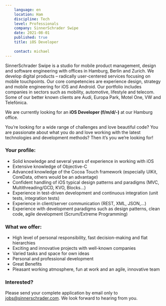 ```yaml
---
    language: en
    location: Ham
    discipline: Tech
    level: Professionals
    company: SinnerSchrader Swipe
    date: 2021-08-01
    published: true
    title: iOS Developer
     
    contact: michael
---
```


SinnerSchrader Swipe is a studio for mobile product management, design and software engineering with offices in Hamburg, Berlin and Zurich. We develop digital products – radically user-centered services focusing on mobile touchpoints. Our core competencies are experience design, strategy and mobile engineering for iOS and Android. Our portfolio includes companies in sectors such as mobility, automotive, lifestyle and telecom. Some of our better known clients are Audi, Europa Park, Motel One, VW and Telefónica.

We are currently looking for an **iOS Developer (f/m/d/-)** at our Hamburg office.

You’re looking for a wide range of challenges and love beautiful code? You are passionate about what you do and love working with the latest technologies and development methods? Then it’s you we’re looking for!

### Your profile:
 
- Solid knowledge and several years of experience in working with iOS
- Extensive knowledge of Objective-C
- Advanced knowledge of the Cocoa Touch framework (especially UIKit, CoreData, others would be an advantage)
- Confident handling of iOS typical design patterns and paradigms (MVC, Multithreading/GCD, KVO, Blocks...)
- Experience in test-driven development and continuous integration (unit tests, integration tests)
- Experience in client/server communication (REST, XML, JSON,...)
- Experience with development paradigms such as design patterns, clean code, agile development (Scrum/Extreme Programming)

### What we offer:
 
- High level of personal responsibility, fast decision-making and flat hierarchies
- Exciting and innovative projects with well-known companies
- Varied tasks and space for own ideas
- Personal and professional development
- Great Benefits
- Pleasant working atmosphere, fun at work and an agile, innovative team
 
### Interested?
 
Please send your complete application by email only to <jobs@sinnerschrader.com>. We look forward to hearing from you.
